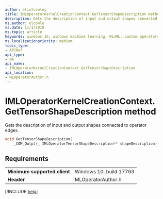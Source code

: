 ```yaml
---
author: eliotcowley
title: IMLOperatorKernelCreationContext.GetTensorShapeDescription method
description: Gets the description of input and output shapes connected to operator edges.
ms.author: elcowle
ms.date: 11/1/2018
ms.topic: article
keywords: windows 10, windows machine learning, WinML, custom operators, GetTensorShapeDescription
ms.localizationpriority: medium
topic_type:
- APIRef
api_type:
- NA
api_name:
- IMLOperatorKernelCreationContext.GetTensorShapeDescription
api_location:
- MLOperatorAuthor.h
---
```


# IMLOperatorKernelCreationContext.GetTensorShapeDescription method

Gets the description of input and output shapes connected to operator edges.

```cpp
void GetTensorShapeDescription(
    _COM_Outptr_ IMLOperatorTensorShapeDescription** shapeDescription)
```

## Requirements

| | |
|-|-|
| **Minimum supported client** | Windows 10, build 17763 |
| **Header** | MLOperatorAuthor.h |

[!INCLUDE [help](../includes/get-help.md)]

